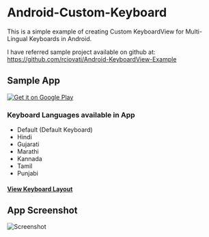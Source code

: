 # Android-Custom-Keyboard

This is a simple example of creating Custom KeyboardView for Multi-Lingual Keyboards in Android.

I have referred sample project available on github at: https://github.com/rciovati/Android-KeyboardView-Example

## Sample App
[![Get it on Google Play](http://www.android.com/images/brand/get_it_on_play_logo_small.png)](https://play.google.com/store/apps/details?id=com.firozmemon.customkeyboard)

### Keyboard Languages available in App
- Default (Default Keyboard)
- Hindi
- Gujarati
- Marathi
- Kannada
- Tamil
- Punjabi
#### [View Keyboard Layout](https://github.com/Firozmemon/Android-Custom-Keyboard/blob/master/keyboard_layout.md)

## App Screenshot

![Screenshot](https://github.com/Firozmemon/Android-Custom-Keyboard/blob/master/img/App_Screenshot.png)
